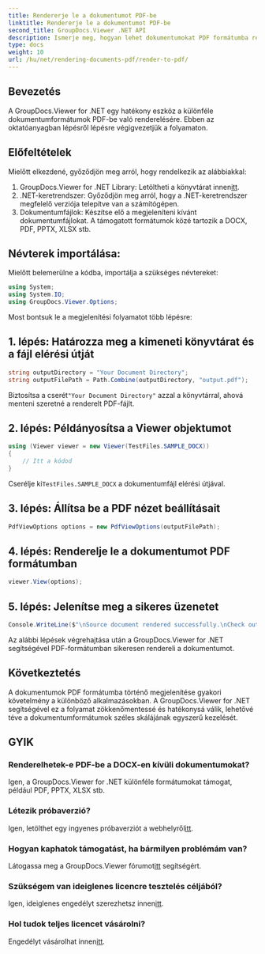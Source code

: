 ```yaml
---
title: Rendererje le a dokumentumot PDF-be
linktitle: Rendererje le a dokumentumot PDF-be
second_title: GroupDocs.Viewer .NET API
description: Ismerje meg, hogyan lehet dokumentumokat PDF formátumba renderelni a GroupDocs.Viewer for .NET segítségével. Lépésről lépésre, előfeltételekkel és GYIK-vel.
type: docs
weight: 10
url: /hu/net/rendering-documents-pdf/render-to-pdf/
---
```

## Bevezetés
A GroupDocs.Viewer for .NET egy hatékony eszköz a különféle dokumentumformátumok PDF-be való renderelésére. Ebben az oktatóanyagban lépésről lépésre végigvezetjük a folyamaton.
## Előfeltételek

Mielőtt elkezdené, győződjön meg arról, hogy rendelkezik az alábbiakkal:
1.  GroupDocs.Viewer for .NET Library: Letöltheti a könyvtárat innen[itt](https://releases.groupdocs.com/viewer/net/).
2. .NET-keretrendszer: Győződjön meg arról, hogy a .NET-keretrendszer megfelelő verziója telepítve van a számítógépen.
3. Dokumentumfájlok: Készítse elő a megjeleníteni kívánt dokumentumfájlokat. A támogatott formátumok közé tartozik a DOCX, PDF, PPTX, XLSX stb.

## Névterek importálása:
Mielőtt belemerülne a kódba, importálja a szükséges névtereket:
```csharp
using System;
using System.IO;
using GroupDocs.Viewer.Options;
```

Most bontsuk le a megjelenítési folyamatot több lépésre:
## 1. lépés: Határozza meg a kimeneti könyvtárat és a fájl elérési útját
```csharp
string outputDirectory = "Your Document Directory";
string outputFilePath = Path.Combine(outputDirectory, "output.pdf");
```
 Biztosítsa a cserét`"Your Document Directory"` azzal a könyvtárral, ahová menteni szeretné a renderelt PDF-fájlt.
## 2. lépés: Példányosítsa a Viewer objektumot
```csharp
using (Viewer viewer = new Viewer(TestFiles.SAMPLE_DOCX))
{
    // Itt a kódod
}
```
 Cserélje ki`TestFiles.SAMPLE_DOCX` a dokumentumfájl elérési útjával.
## 3. lépés: Állítsa be a PDF nézet beállításait
```csharp
PdfViewOptions options = new PdfViewOptions(outputFilePath);
```
## 4. lépés: Renderelje le a dokumentumot PDF formátumban
```csharp
viewer.View(options);
```
## 5. lépés: Jelenítse meg a sikeres üzenetet
```csharp
Console.WriteLine($"\nSource document rendered successfully.\nCheck output in {outputDirectory}.");
```
Az alábbi lépések végrehajtása után a GroupDocs.Viewer for .NET segítségével PDF-formátumban sikeresen rendereli a dokumentumot.

## Következtetés
A dokumentumok PDF formátumba történő megjelenítése gyakori követelmény a különböző alkalmazásokban. A GroupDocs.Viewer for .NET segítségével ez a folyamat zökkenőmentessé és hatékonysá válik, lehetővé téve a dokumentumformátumok széles skálájának egyszerű kezelését.
## GYIK
### Renderelhetek-e PDF-be a DOCX-en kívüli dokumentumokat?
Igen, a GroupDocs.Viewer for .NET különféle formátumokat támogat, például PDF, PPTX, XLSX stb.
### Létezik próbaverzió?
 Igen, letölthet egy ingyenes próbaverziót a webhelyről[itt](https://releases.groupdocs.com/).
### Hogyan kaphatok támogatást, ha bármilyen problémám van?
 Látogassa meg a GroupDocs.Viewer fórumot[itt](https://forum.groupdocs.com/c/viewer/9) segítségért.
### Szükségem van ideiglenes licencre tesztelés céljából?
 Igen, ideiglenes engedélyt szerezhetsz innen[itt](https://purchase.groupdocs.com/temporary-license/).
### Hol tudok teljes licencet vásárolni?
 Engedélyt vásárolhat innen[itt](https://purchase.groupdocs.com/buy).